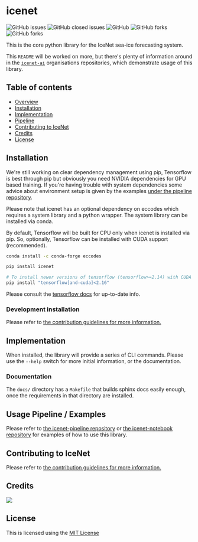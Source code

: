 # icenet

![GitHub issues](https://img.shields.io/github/issues/icenet-ai/icenet?style=plastic)
![GitHub closed issues](https://img.shields.io/github/issues-closed/icenet-ai/icenet?style=plastic)
![GitHub](https://img.shields.io/github/license/icenet-ai/icenet)
![GitHub forks](https://img.shields.io/github/forks/icenet-ai/icenet?style=social)
![GitHub forks](https://img.shields.io/github/stars/icenet-ai/icenet?style=social)

This is the core python library for the IceNet sea-ice forecasting system. 

This `README` will be worked on more, but there's plenty of information around 
in the [`icenet-ai`][3] organisations repositories, which demonstrate usage of 
this library.

## Table of contents

* [Overview](#overview)
* [Installation](#installation)
* [Implementation](#implementation)
* [Pipeline](#pipeline)
* [Contributing to IceNet](#contributing-to-icenet)
* [Credits](#credits)
* [License](#license)

## Installation

We're still working on clear dependency management using pip, Tensorflow is best through pip but obviously you need NVIDIA dependencies for GPU based training. If you're having trouble with system dependencies some advice about environment setup is given by the examples [under the pipeline repository][1].

Please note that icenet has an optional dependency on eccodes which requires a system library and a python wrapper. The system library can be installed via conda.

By default, Tensorflow will be built for CPU only when icenet is installed via pip. So, optionally, Tensorflow can be installed with CUDA support (recommended).

```bash
conda install -c conda-forge eccodes

pip install icenet

# To install newer versions of tensorflow (tensorflow>=2.14) with CUDA deps directly via pip:
pip install "tensorflow[and-cuda]<2.16"
```

Please consult the [tensorflow docs](https://www.tensorflow.org/install/pip) for up-to-date info.

### Development installation

Please refer to [the contribution guidelines for more information.](CONTRIBUTING.rst)

## Implementation

When installed, the library will provide a series of CLI commands. Please use 
the `--help` switch for more initial information, or the documentation. 

### Documentation

The `docs/` directory has a `Makefile` that builds sphinx docs easily enough, 
once the requirements in that directory are installed. 

## Usage Pipeline / Examples

Please refer to [the icenet-pipeline repository][1] or [the icenet-notebook
repository][2] for examples of how to use this library.

## Contributing to IceNet

Please refer to [the contribution guidelines for more information.](CONTRIBUTING.rst)

## Credits

[![](https://contrib.rocks/image?repo=icenet-ai/icenet)](https://github.com/icenet-ai/icenet/graphs/contributors)

## License

This is licensed using the [MIT License](LICENSE)

[1]: https://github.com/icenet-ai/icenet-pipeline
[2]: https://github.com/icenet-ai/icenet-notebooks
[3]: https://github.com/icenet-ai

